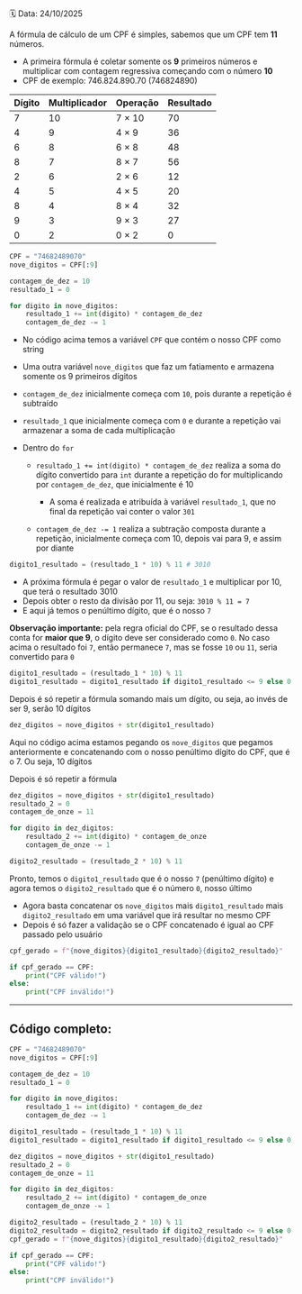 🗓️ Data: 24/10/2025

A fórmula de cálculo de um CPF é simples, sabemos que um CPF tem **11** números.

- A primeira fórmula é coletar somente os **9** primeiros números e multiplicar com contagem regressiva começando com o número **10**
- CPF de exemplo: 746.824.890.70 (746824890)

| Dígito | Multiplicador | Operação | Resultado |
| ------ | ------------- | -------- | --------- |
| 7      | 10            | 7 × 10   | 70        |
| 4      | 9             | 4 × 9    | 36        |
| 6      | 8             | 6 × 8    | 48        |
| 8      | 7             | 8 × 7    | 56        |
| 2      | 6             | 2 × 6    | 12        |
| 4      | 5             | 4 × 5    | 20        |
| 8      | 4             | 8 × 4    | 32        |
| 9      | 3             | 9 × 3    | 27        |
| 0      | 2             | 0 × 2    | 0         |

```python
CPF = "74682489070"
nove_digitos = CPF[:9]

contagem_de_dez = 10
resultado_1 = 0

for digito in nove_digitos:
    resultado_1 += int(digito) * contagem_de_dez
    contagem_de_dez -= 1
```

- No código acima temos a variável `CPF` que contém o nosso CPF como string
- Uma outra variável `nove_digitos` que faz um fatiamento e armazena somente os 9 primeiros dígitos
- `contagem_de_dez` inicialmente começa com `10`, pois durante a repetição é subtraído
- `resultado_1` que inicialmente começa com `0` e durante a repetição vai armazenar a soma de cada multiplicação
- Dentro do `for`

  - `resultado_1 += int(digito) * contagem_de_dez` realiza a soma do dígito convertido para `int` durante a repetição do for multiplicando por `contagem_de_dez`, que inicialmente é 10

    - A soma é realizada e atribuída à variável `resultado_1`, que no final da repetição vai conter o valor `301`
  - `contagem_de_dez -= 1` realiza a subtração composta durante a repetição, inicialmente começa com 10, depois vai para 9, e assim por diante

```python
digito1_resultado = (resultado_1 * 10) % 11 # 3010
```

* A próxima fórmula é pegar o valor de `resultado_1` e multiplicar por 10, que terá o resultado 3010
* Depois obter o resto da divisão por 11, ou seja: `3010 % 11 = 7`
* E aqui já temos o penúltimo dígito, que é o nosso `7`

**Observação importante:** pela regra oficial do CPF, se o resultado dessa conta for **maior que 9**, o dígito deve ser considerado como `0`. No caso acima o resultado foi `7`, então permanece `7`, mas se fosse `10` ou `11`, seria convertido para `0`

```python
digito1_resultado = (resultado_1 * 10) % 11
digito1_resultado = digito1_resultado if digito1_resultado <= 9 else 0
```

Depois é só repetir a fórmula somando mais um dígito, ou seja, ao invés de ser 9, serão 10 dígitos

```python
dez_digitos = nove_digitos + str(digito1_resultado)
```

Aqui no código acima estamos pegando os `nove_digitos` que pegamos anteriormente e concatenando com o nosso penúltimo dígito do CPF, que é o 7. Ou seja, 10 dígitos

Depois é só repetir a fórmula

```python
dez_digitos = nove_digitos + str(digito1_resultado)
resultado_2 = 0
contagem_de_onze = 11

for digito in dez_digitos:
    resultado_2 += int(digito) * contagem_de_onze
    contagem_de_onze -= 1

digito2_resultado = (resultado_2 * 10) % 11
```

Pronto, temos o `digito1_resultado` que é o nosso `7` (penúltimo dígito) e agora temos o `digito2_resultado` que é o número `0`, nosso último

- Agora basta concatenar os `nove_digitos` mais `digito1_resultado` mais `digito2_resultado` em uma variável que irá resultar no mesmo CPF
- Depois é só fazer a validação se o CPF concatenado é igual ao CPF passado pelo usuário

```python
cpf_gerado = f"{nove_digitos}{digito1_resultado}{digito2_resultado}"

if cpf_gerado == CPF:
    print("CPF válido!")
else:
    print("CPF inválido!")
```

---

## Código completo:

```python
CPF = "74682489070"
nove_digitos = CPF[:9]

contagem_de_dez = 10
resultado_1 = 0

for digito in nove_digitos:
    resultado_1 += int(digito) * contagem_de_dez
    contagem_de_dez -= 1

digito1_resultado = (resultado_1 * 10) % 11
digito1_resultado = digito1_resultado if digito1_resultado <= 9 else 0

dez_digitos = nove_digitos + str(digito1_resultado)
resultado_2 = 0
contagem_de_onze = 11

for digito in dez_digitos:
    resultado_2 += int(digito) * contagem_de_onze
    contagem_de_onze -= 1

digito2_resultado = (resultado_2 * 10) % 11
digito2_resultado = digito2_resultado if digito2_resultado <= 9 else 0
cpf_gerado = f"{nove_digitos}{digito1_resultado}{digito2_resultado}"

if cpf_gerado == CPF:
    print("CPF válido!")
else:
    print("CPF inválido!")
```
